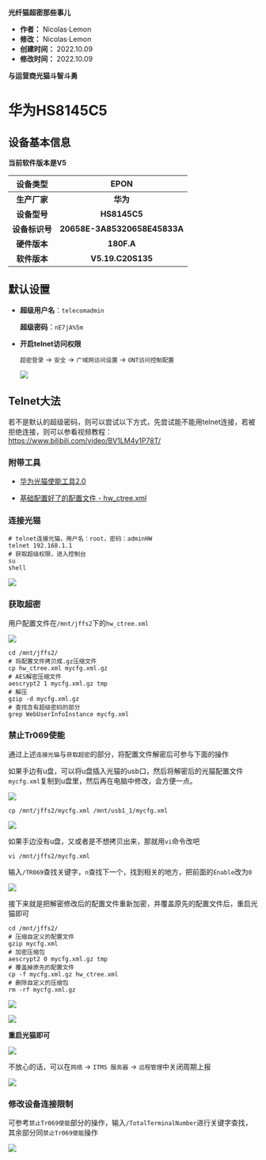 **光纤猫超密那些事儿**

- **作者：** Nicolas·Lemon
- **修改：** Nicolas·Lemon
- **创建时间：** 2022.10.09
- **修改时间：** 2022.10.09

**与运营商光猫斗智斗勇**

# 华为HS8145C5

## 设备基本信息

**当前软件版本是V5**

| 设备类型      | EPON                         |
|:---------:|:----------------------------:|
| **生产厂家**  | **华为**                       |
| **设备型号**  | **HS8145C5**                 |
| **设备标识号** | **20658E-3A85320658E45833A** |
| **硬件版本**  | **180F.A**                   |
| **软件版本**  | **V5.19.C20S135**            |

## 默认设置

* **超级用户名**：`telecomadmin`
  
  **超级密码**：`nE7jA%5m`

* **开启telnet访问权限**
  
  `超密登录` -> `安全` -> `广域网访问设置` -> `ONT访问控制配置` 
  
  ![](README.assets/2022-10-09-10-43-09-image.png)

## Telnet大法

若不是默认的超级密码，则可以尝试以下方式，先尝试能不能用telnet连接，若被拒绝连接，则可以参看视频教程：https://www.bilibili.com/video/BV1LM4y1P78T/

### 附带工具

* [华为光猫使能工具2.0](./res/HS8145C5/华为光猫破解工具.zip)

* [基础配置好了的配置文件 - hw_ctree.xml](./res/HS8145C5/hw_ctree.xml)

### 连接光猫

```shell
# telnet连接光猫，用户名：root，密码：adminHW
telnet 192.168.1.1
# 获取超级权限，进入控制台
su
shell
```

![](README.assets/2022-10-09-11-01-20-image.png)

### 获取超密

用户配置文件在`/mnt/jffs2`下的`hw_ctree.xml`

![](README.assets/2022-10-09-11-06-56-image.png)

```shell
cd /mnt/jffs2/
# 将配置文件拷贝成.gz压缩文件
cp hw_ctree.xml mycfg.xml.gz
# AES解密压缩文件
aescrypt2 1 mycfg.xml.gz tmp
# 解压
gzip -d mycfg.xml.gz
# 查找含有超级密码的部分
grep WebUserInfoInstance mycfg.xml
```

### 禁止Tr069使能

通过上述`连接光猫`与`获取超密`的部分，将配置文件解密后可参与下面的操作

如果手边有u盘，可以将u盘插入光猫的usb口，然后将解密后的光猫配置文件`mycfg.xml`复制到u盘里，然后再在电脑中修改，会方便一点。

![](README.assets/2022-10-09-14-20-20-image.png)

```shell
cp /mnt/jffs2/mycfg.xml /mnt/usb1_1/mycfg.xml
```

![](README.assets/2022-10-09-14-22-26-image.png)

如果手边没有u盘，又或者是不想拷贝出来，那就用`vi`命令改吧

```shell
vi /mnt/jffs2/mycfg.xml
```

输入`/TR069`查找关键字，`n`查找下一个，找到相关的地方，把前面的`Enable`改为`0`

![](README.assets/2022-10-09-14-38-49-image.png)

接下来就是把解密修改后的配置文件重新加密，并覆盖原先的配置文件后，重启光猫即可

```shell
cd /mnt/jffs2/
# 压缩自定义的配置文件
gzip mycfg.xml
# 加密压缩包
aescrypt2 0 mycfg.xml.gz tmp 
# 覆盖掉原先的配置文件
cp -f mycfg.xml.gz hw_ctree.xml
# 删除自定义的压缩包
rm -rf mycfg.xml.gz
```

![](README.assets/2022-10-09-14-52-06-image.png)

![](README.assets/2022-10-09-14-55-57-image.png)

**重启光猫即可**

![](README.assets/2022-10-09-14-59-47-image.png)

不放心的话，可以在`网络` -> `ITMS 服务器` -> `远程管理`中关闭周期上报

![](README.assets/2022-10-09-15-02-09-image.png)

### 修改设备连接限制

可参考`禁止Tr069使能`部分的操作，输入`/TotalTerminalNumber`进行关键字查找，其余部分同`禁止Tr069使能`操作

![](README.assets/2022-10-09-14-42-53-image.png)
